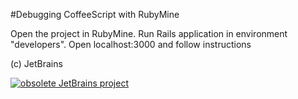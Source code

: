#Debugging CoffeeScript with RubyMine

Open the project in RubyMine. Run Rails application in environment "developers". Open localhost:3000 and follow instructions

(c) JetBrains

[![obsolete JetBrains project](http://jb.gg/badges/obsolete-plastic.svg)](https://confluence.jetbrains.com/display/ALL/JetBrains+on+GitHub)

